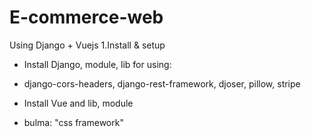 # E-commerce-web
Using Django + Vuejs
1.Install & setup 
 - Install Django, module, lib for using:
  + django-cors-headers, django-rest-framework, djoser, pillow, stripe
 - Install Vue and lib, module
  + bulma: "css framework"
